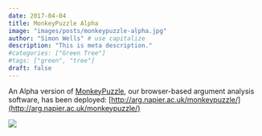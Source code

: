 ```yaml
---
date: 2017-04-04
title: MonkeyPuzzle Alpha 
image: "images/posts/monkeypuzzle-alpha.jpg"
author: "Simon Wells" # use capitalize
description: "This is meta description."
#categories: ["Green Tree"]
#tags: ["green", "tree"]
draft: false
---
```

An Alpha version of [MonkeyPuzzle](/page/project/monkeypuzzle), our browser-based argument analysis software, has been deployed: [http://arg.napier.ac.uk/monkeypuzzle/](http://arg.napier.ac.uk/monkeypuzzle/)

![](/img/monkeypuzzle_alpha.png)

